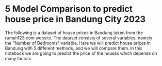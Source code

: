 # 5 Model Comparison to predict house price in Bandung City 2023
The following is a dataset of house prices in Bandung taken from the rumah123.com website.
The dataset consists of several variables, namely the "Number of Bedrooms" variable. 
Here we will predict house prices in Bandung with 5 different methods, and we will compare them. 
In this notebook we are going to predict the price of the houses which depends on many factors.
